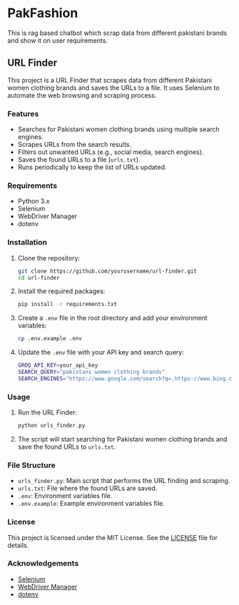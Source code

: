 # PakFashion
This is rag based chatbot which scrap data from different pakistani brands and show it on user requirements.
## URL Finder

This project is a URL Finder that scrapes data from different Pakistani women clothing brands and saves the URLs to a file. It uses Selenium to automate the web browsing and scraping process.

### Features

- Searches for Pakistani women clothing brands using multiple search engines.
- Scrapes URLs from the search results.
- Filters out unwanted URLs (e.g., social media, search engines).
- Saves the found URLs to a file (`urls.txt`).
- Runs periodically to keep the list of URLs updated.

### Requirements

- Python 3.x
- Selenium
- WebDriver Manager
- dotenv

### Installation

1. Clone the repository:
    ```sh
    git clone https://github.com/yourusername/url-finder.git
    cd url-finder
    ```

2. Install the required packages:
    ```sh
    pip install -r requirements.txt
    ```

3. Create a `.env` file in the root directory and add your environment variables:
    ```sh
    cp .env.example .env
    ```

4. Update the `.env` file with your API key and search query:
    ```sh
    GROQ_API_KEY=your_api_key
    SEARCH_QUERY="pakistani women clothing brands"
    SEARCH_ENGINES="https://www.google.com/search?q=,https://www.bing.com/search?q=,https://search.yahoo.com/search?p=,https://duckduckgo.com/?q="
    ```

### Usage

1. Run the URL Finder:
    ```sh
    python urls_finder.py
    ```

2. The script will start searching for Pakistani women clothing brands and save the found URLs to `urls.txt`.

### File Structure

- `urls_finder.py`: Main script that performs the URL finding and scraping.
- `urls.txt`: File where the found URLs are saved.
- `.env`: Environment variables file.
- `.env.example`: Example environment variables file.

### License

This project is licensed under the MIT License. See the [LICENSE](LICENSE) file for details.

### Acknowledgements

- [Selenium](https://www.selenium.dev/)
- [WebDriver Manager](https://github.com/SergeyPirogov/webdriver_manager)
- [dotenv](https://github.com/theskumar/python-dotenv)
